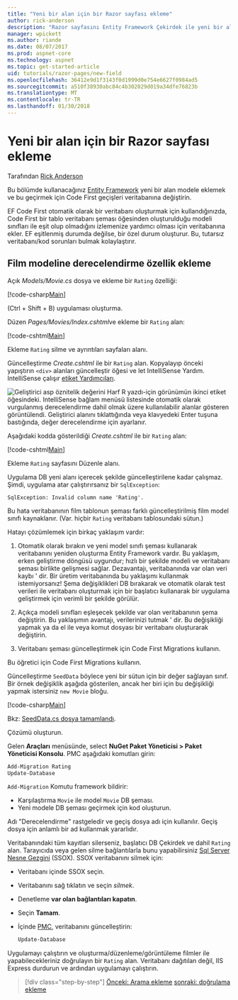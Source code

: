 ```yaml
---
title: "Yeni bir alan için bir Razor sayfası ekleme"
author: rick-anderson
description: "Razor sayfasını Entity Framework Çekirdek ile yeni bir alan eklemek nasıl gösterir"
manager: wpickett
ms.author: riande
ms.date: 08/07/2017
ms.prod: aspnet-core
ms.technology: aspnet
ms.topic: get-started-article
uid: tutorials/razor-pages/new-field
ms.openlocfilehash: 36412e9d1f3143f0d1999d0e754e6627f0984ad5
ms.sourcegitcommit: a510f38930abc84c4b302029d019a34dfe76823b
ms.translationtype: MT
ms.contentlocale: tr-TR
ms.lasthandoff: 01/30/2018
---
```

# <a name="adding-a-new-field-to-a-razor-page"></a>Yeni bir alan için bir Razor sayfası ekleme

Tarafından [Rick Anderson](https://twitter.com/RickAndMSFT)

Bu bölümde kullanacağınız [Entity Framework](https://docs.microsoft.com/ef/core/get-started/aspnetcore/new-db) yeni bir alan modele eklemek ve bu geçirmek için Code First geçişleri veritabanına değiştirin.

EF Code First otomatik olarak bir veritabanı oluşturmak için kullandığınızda, Code First bir tablo veritabanı şeması öğesinden oluşturulduğu modeli sınıfları ile eşit olup olmadığını izlemenize yardımcı olması için veritabanına ekler. EF eşitlenmiş durumda değilse, bir özel durum oluşturur. Bu, tutarsız veritabanı/kod sorunları bulmak kolaylaştırır.

## <a name="adding-a-rating-property-to-the-movie-model"></a>Film modeline derecelendirme özellik ekleme

Açık *Models/Movie.cs* dosya ve ekleme bir `Rating` özelliği:

[!code-csharp[Main](razor-pages-start/sample/RazorPagesMovie/Models/MovieDateRating.cs?highlight=11&range=7-18)]

(Ctrl + Shift + B) uygulaması oluşturma.

Düzen *Pages/Movies/Index.cshtml*ve ekleme bir `Rating` alan:

[!code-cshtml[Main](razor-pages-start/sample/RazorPagesMovie/Pages/Movies/Index.cshtml?highlight=40-42,61-63)]

Ekleme `Rating` silme ve ayrıntıları sayfaları alanı.

Güncelleştirme *Create.cshtml* ile bir `Rating` alan. Kopyalayıp önceki yapıştırın `<div>` alanları güncelleştir öğesi ve let IntelliSense Yardım. IntelliSense çalışır [etiket Yardımcıları](xref:mvc/views/tag-helpers/intro).

![Geliştirici asp öznitelik değerini Harf R yazdı-için görünümün ikinci etiket öğesindeki. IntelliSense bağlam menüsü listesinde otomatik olarak vurgulanmış derecelendirme dahil olmak üzere kullanılabilir alanlar gösteren görüntülendi. Geliştirici alanını tıklattığında veya klavyedeki Enter tuşuna bastığında, değer derecelendirme için ayarlanır.](new-field/_static/cr.png)

Aşağıdaki kodda gösterildiği *Create.cshtml* ile bir `Rating` alan:

[!code-cshtml[Main](razor-pages-start/sample/RazorPagesMovie/Pages/Movies/Create.cshtml?highlight=36-40)]

Ekleme `Rating` sayfasını Düzenle alanı.

Uygulama DB yeni alanı içerecek şekilde güncelleştirilene kadar çalışmaz. Şimdi, uygulama atar çalıştırırsanız bir `SqlException`:

```
SqlException: Invalid column name 'Rating'.
```

Bu hata veritabanının film tablonun şeması farklı güncelleştirilmiş film model sınıfı kaynaklanır. (Var. hiçbir `Rating` veritabanı tablosundaki sütun.)

Hatayı çözümlemek için birkaç yaklaşım vardır:

1. Otomatik olarak bırakın ve yeni model sınıfı şeması kullanarak veritabanını yeniden oluşturma Entity Framework vardır. Bu yaklaşım, erken geliştirme döngüsü uygundur; hızlı bir şekilde modeli ve veritabanı şeması birlikte gelişmesi sağlar. Dezavantajı, veritabanında var olan veri kaybı ' dir. Bir üretim veritabanında bu yaklaşımı kullanmak istemiyorsanız! Şema değişiklikleri DB bırakarak ve otomatik olarak test verileri ile veritabanı oluşturmak için bir başlatıcı kullanarak bir uygulama geliştirmek için verimli bir şekilde görülür.

2. Açıkça modeli sınıfları eşleşecek şekilde var olan veritabanının şema değiştirin. Bu yaklaşımın avantajı, verilerinizi tutmak ' dir. Bu değişikliği yapmak ya da el ile veya komut dosyası bir veritabanı oluşturarak değiştirin.

3. Veritabanı şeması güncelleştirmek için Code First Migrations kullanın.

Bu öğretici için Code First Migrations kullanın.

Güncelleştirme `SeedData` böylece yeni bir sütun için bir değer sağlayan sınıf. Bir örnek değişiklik aşağıda gösterilen, ancak her biri için bu değişikliği yapmak istersiniz `new Movie` bloğu.

[!code-csharp[Main](razor-pages-start/sample/RazorPagesMovie/Models/SeedDataRating.cs?name=snippet1&highlight=8)]

Bkz: [SeedData.cs dosya tamamlandı](https://github.com/aspnet/Docs/blob/master/aspnetcore/tutorials/razor-pages/razor-pages-start/sample/RazorPagesMovie/Models/SeedDataRating.cs).

Çözümü oluşturun.

<a name="pmc"></a>Gelen **Araçları** menüsünde, select **NuGet Paket Yöneticisi > Paket Yöneticisi Konsolu**.
PMC aşağıdaki komutları girin:

```powershell
Add-Migration Rating
Update-Database
```

`Add-Migration` Komutu framework bildirir:

* Karşılaştırma `Movie` ile model `Movie` DB şeması.
* Yeni modele DB şeması geçirmek için kod oluşturun.

Adı "Derecelendirme" rastgeledir ve geçiş dosya adı için kullanılır. Geçiş dosya için anlamlı bir ad kullanmak yararlıdır.

<a name="ssox"></a>Veritabanındaki tüm kayıtları silerseniz, başlatıcı DB Çekirdek ve dahil `Rating` alan. Tarayıcıda veya gelen silme bağlantılarla bunu yapabilirsiniz [Sql Server Nesne Gezgini](xref:tutorials/razor-pages/sql#ssox) (SSOX). SSOX veritabanını silmek için:

* Veritabanı içinde SSOX seçin.
* Veritabanını sağ tıklatın ve seçin *silmek*.
* Denetleme **var olan bağlantıları kapatın**.
* Seçin **Tamam**.
* İçinde [PMC](xref:tutorials/razor-pages/new-field#pmc), veritabanını güncelleştirin:

  ```powershell
  Update-Database
  ```

Uygulamayı çalıştırın ve oluşturma/düzenleme/görüntüleme filmler ile yapabilecekleriniz doğrulayın bir `Rating` alan. Veritabanı dağıtılan değil, IIS Express durdurun ve ardından uygulamayı çalıştırın.

>[!div class="step-by-step"]
[Önceki: Arama ekleme](xref:tutorials/razor-pages/search)
[sonraki: doğrulama ekleme](xref:tutorials/razor-pages/validation)
